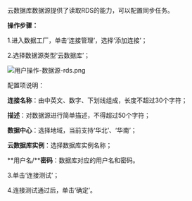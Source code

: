 云数据库数据源提供了读取RDS的能力，可以配置同步任务。

**操作步骤：**

1.进入数据工厂，单击‘连接管理’，选择‘添加连接’；

2.选择数据源类型‘云数据库’；

![用户操作-数据源-rds.png](http://img1.jcloudcs.com/cms/1478078d-f340-4fed-8453-b7221d18a96620180413182307.png)

配置项说明：

**连接名称**：由中英文、数字、下划线组成，长度不超过30个字符；

**描述**：对数据源进行简单描述，不得超过50个字符；

**数据中心**：选择地域，当前支持‘华北’、‘华南’；

**云数据库实例**：选择数据库实例名称；

**用户名/****密码**：数据库对应的用户名和密码。

3.单击‘连接测试’；

4.连接测试通过后，单击‘确定’。